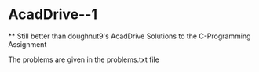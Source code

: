 # AcadDrive--1
** Still better than doughnut9's AcadDrive
Solutions to the C-Programming Assignment

The problems are given in the problems.txt file
